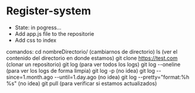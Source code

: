 <h1> Register-system </h1>

- State: in pogress...
- Add app.js file to the repositorie
- Add css to index


comandos:
cd nombreDirectorio/                                (cambiarnos de directorio)
ls                                                  (ver el contenido del directorio en donde estamos)
git clone https://test.com                          (clonar un repositorio)
git log                                             (para ver todos los logs)
git log --oneline                                   (para ver los logs de forma limpia)
git log -p                                          (no idea)
git log --since=1.month.ago --until=1.day.ago       (no idea)
git log --pretty="format:%h %s"                     (no idea)
git pull                                            (para verificar si estamos actualizados)
